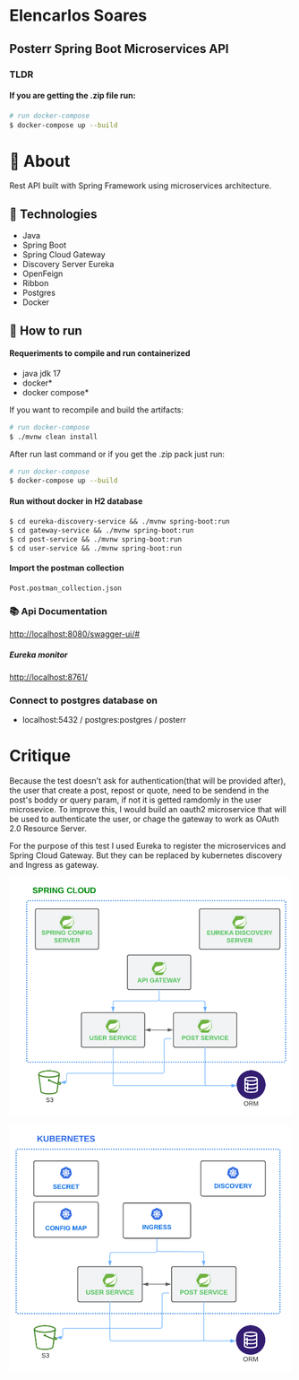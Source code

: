 # Elencarlos Soares 

## Posterr Spring Boot Microservices API


### TLDR
#### If you are getting the .zip file run:

```bash
# run docker-compose
$ docker-compose up --build
```

# 🧠 About

Rest API built with Spring Framework using microservices architecture. 

## 🧪 Technologies

- Java
- Spring Boot
- Spring Cloud Gateway
- Discovery Server Eureka
- OpenFeign
- Ribbon
- Postgres
- Docker

## 🚀 How to run

#### Requeriments to compile and run containerized
- java jdk 17
- docker*
- docker compose*

If you want to recompile and build the artifacts:

```bash
# run docker-compose
$ ./mvnw clean install
```

After run last command or if you get the .zip pack just run:

```bash
# run docker-compose
$ docker-compose up --build
```

#### Run without docker in H2 database 

    $ cd eureka-discovery-service && ./mvnw spring-boot:run
    $ cd gateway-service && ./mvnw spring-boot:run
    $ cd post-service && ./mvnw spring-boot:run
    $ cd user-service && ./mvnw spring-boot:run

#### Import the postman collection
    Post.postman_collection.json

### 📚 Api Documentation

[http://localhost:8080/swagger-ui/#](http://localhost:8080/swagger-ui/#)

##### Eureka monitor 

[http://localhost:8761/](http://localhost:8761/)


### Connect to postgres database on
- localhost:5432 / postgres:postgres / posterr

# Critique

Because the test doesn't ask for authentication(that will be provided after), the user that create a post, repost or quote, need to be sendend in the post's boddy or query param, if not it is getted ramdomly in the user microsevice. 
To improve this, I would build an oauth2 microservice that will be used to authenticate the user, or chage the gateway to work as OAuth 2.0 Resource Server.

For the purpose of this test I used Eureka to register the microservices and Spring Cloud Gateway. But they can be replaced by kubernetes discovery and Ingress as gateway.

![](docs/springcloud.png)

![](docs/kubernetes.png)
